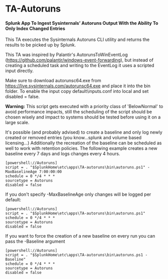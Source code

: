 # TA-Autoruns
#### Splunk App To Ingest Sysinternals’ Autoruns Output With the Ability To Only Index Changed Entries

This TA executes the Sysinternals Autoruns CLI utility and returns the results to be picked up by Splunk.

This TA was inspired by Palantir's AutorunsToWinEventLog (https://github.com/palantir/windows-event-forwarding),
but instead of creating a scheduled task and writing to the EventLog it uses a scripted input directly.

Make sure to download autorunsc64.exe from https://live.sysinternals.com/autorunsc64.exe and place it into the bin folder.
To enable the input copy default\inputs.conf into local and set disabled = false.

**Warning:** This script gets executed with a priority class of 'BelowNormal' to avoid performance impacts, still the scheduling of the script should be chosen wisely and impact to systems should be tested before using it on a large scale.

It's possible (and probably advised) to create a baseline and only log newly created or removed entries (you know...splunk and volume based licensing...)
Additionally the recreation of the baseline can be scheduled as well to work with retention policies.
The following example creates a new baseline every 7 days and logs changes every 4 hours.

```
[powershell://Autoruns]
script = . "$SplunkHome\etc\apps\TA-autoruns\bin\autoruns.ps1" -MaxBaselineAge 7:00:00:00
schedule = 0 */4 * * *
sourcetype = Autoruns
disabled = false
```
If you don't specify -MaxBaselineAge only changes will be logged per default:
```
[powershell://Autoruns]
script = . "$SplunkHome\etc\apps\TA-autoruns\bin\autoruns.ps1"
schedule = 0 */4 * * *
sourcetype = Autoruns
disabled = false
```
If you want to force the creation of a new baseline on every run you can pass the -Baseline argument
```
[powershell://Autoruns]
script = . "$SplunkHome\etc\apps\TA-autoruns\bin\autoruns.ps1 -Baseline"
schedule = 0 */4 * * *
sourcetype = Autoruns
disabled = false
```
